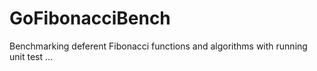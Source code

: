 # GoFibonacciBench
Benchmarking deferent Fibonacci functions and algorithms with running unit test ...
